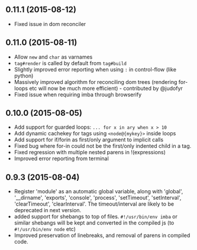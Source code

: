 ## 0.11.1 (2015-08-12)

- Fixed issue in dom reconciler

## 0.11.0 (2015-08-11)

- Allow `new` and `char` as varnames
- `tag#render` is called by default from `tag#build`
- Slightly improved error reporting when using `:` in control-flow (like python)
- Massively improved algorithm for reconciling dom trees (rendering for-loops etc  will now be much more efficient) - contributed by @judofyr
- Fixed issue when requiring imba through browserify

## 0.10.0 (2015-08-05)

- Add support for guarded loops: `... for x in ary when x > 10`
- Add dynamic cachekey for tags using `<node@{mykey}>` inside loops
- Add support for if/forin as first/only argument to implicit calls
- Fixed bug where for-in could not be the first/only indented child in a tag.
- Fixed regression with multiple nested parens in !(expressions)
- Improved error reporting from terminal

## 0.9.3 (2015-08-04)

- Register 'module' as an automatic global variable, along with 'global', '__dirname', 'exports', 'console', 'process', 'setTimeout', 'setInterval', 'clearTimeout', 'clearInterval'. The timeout/interval are likely to be deprecated in next version.
- added support for shebangs to top of files.
  `#!/usr/bin/env imba` or similar shebangs will be kept and converted in the compiled js (to `#!/usr/bin/env node` etc)
- Improved preservation of linebreaks, and removal of parens in compiled code.
